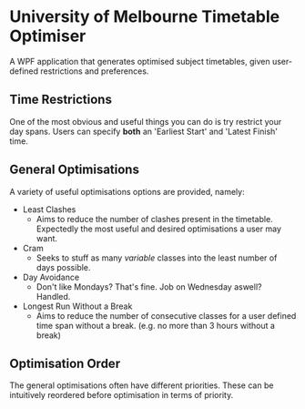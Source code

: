 # University of Melbourne Timetable Optimiser
A WPF application that generates optimised subject timetables, given user-defined restrictions and preferences.

## Time Restrictions
One of the most obvious and useful things you can do is try restrict your day spans. Users can specify **both** an 'Earliest Start' and 'Latest Finish' time.
## General Optimisations
A variety of useful optimisations options are provided, namely:

 - Least Clashes
	 - Aims to reduce the number of clashes present in the timetable. Expectedly the most useful and desired optimisations a user may want.
 - Cram
	 - Seeks to stuff as many *variable* classes into the least number of days possible.
 - Day Avoidance
	 - Don't like Mondays? That's fine. Job on Wednesday aswell? Handled.
 - Longest Run Without a Break
	 - Aims to reduce the number of consecutive classes for a user defined time span without a break. (e.g. no more than 3 hours without a break)
## Optimisation Order
The general optimisations often have different priorities. These can be intuitively reordered before optimisation in terms of priority. 
